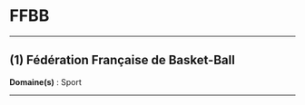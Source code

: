 # FFBB

-------------------------------------

## (1) Fédération Française de Basket-Ball

**Domaine(s)** : Sport

----------------------------------------